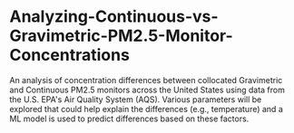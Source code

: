 # Analyzing-Continuous-vs-Gravimetric-PM2.5-Monitor-Concentrations
An analysis of concentration differences between collocated Gravimetric and Continuous PM2.5 monitors across the United States using data from the U.S. EPA's Air Quality System (AQS). Various parameters will be explored that could help explain the differences (e.g., temperature) and a ML model is used to predict differences based on these factors.
